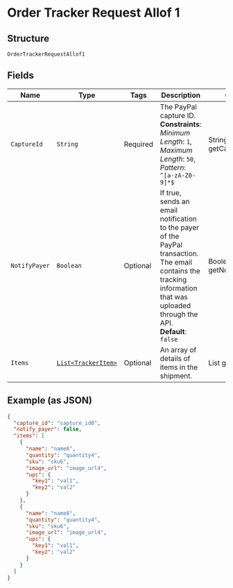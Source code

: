 
# Order Tracker Request Allof 1

## Structure

`OrderTrackerRequestAllof1`

## Fields

| Name | Type | Tags | Description | Getter | Setter |
|  --- | --- | --- | --- | --- | --- |
| `CaptureId` | `String` | Required | The PayPal capture ID.<br>**Constraints**: *Minimum Length*: `1`, *Maximum Length*: `50`, *Pattern*: `^[a-zA-Z0-9]*$` | String getCaptureId() | setCaptureId(String captureId) |
| `NotifyPayer` | `Boolean` | Optional | If true, sends an email notification to the payer of the PayPal transaction. The email contains the tracking information that was uploaded through the API.<br>**Default**: `false` | Boolean getNotifyPayer() | setNotifyPayer(Boolean notifyPayer) |
| `Items` | [`List<TrackerItem>`](../../doc/models/tracker-item.md) | Optional | An array of details of items in the shipment. | List<TrackerItem> getItems() | setItems(List<TrackerItem> items) |

## Example (as JSON)

```json
{
  "capture_id": "capture_id8",
  "notify_payer": false,
  "items": [
    {
      "name": "name8",
      "quantity": "quantity4",
      "sku": "sku6",
      "image_url": "image_url4",
      "upc": {
        "key1": "val1",
        "key2": "val2"
      }
    },
    {
      "name": "name8",
      "quantity": "quantity4",
      "sku": "sku6",
      "image_url": "image_url4",
      "upc": {
        "key1": "val1",
        "key2": "val2"
      }
    }
  ]
}
```

